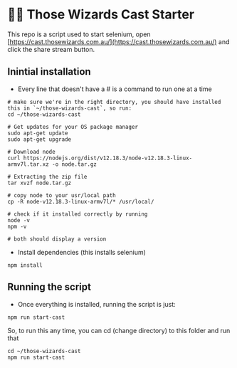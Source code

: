 # 🧙‍♂️ Those Wizards Cast Starter

This repo is a script used to start selenium, open [https://cast.thosewizards.com.au/](https://cast.thosewizards.com.au/) and click the share stream button.

## Inintial installation

* Every line that doesn't have a # is a command to run one at a time

```
# make sure we're in the right directory, you should have installed this in `~/those-wizards-cast`, so run:
cd ~/those-wizards-cast

# Get updates for your OS package manager
sudo apt-get update
sudo apt-get upgrade

# Download node
curl https://nodejs.org/dist/v12.18.3/node-v12.18.3-linux-armv7l.tar.xz -o node.tar.gz

# Extracting the zip file
tar xvzf node.tar.gz

# copy node to your usr/local path
cp -R node-v12.18.3-linux-armv7l/* /usr/local/

# check if it installed correctly by running
node -v
npm -v

# both should display a version
```


* Install dependencies (this installs selenium)

```
npm install
```

## Running the script

* Once everything is installed, running the script is just:

```
npm run start-cast
```

So, to run this any time, you can cd (change directory) to this folder and run that

```
cd ~/those-wizards-cast
npm run start-cast
```
